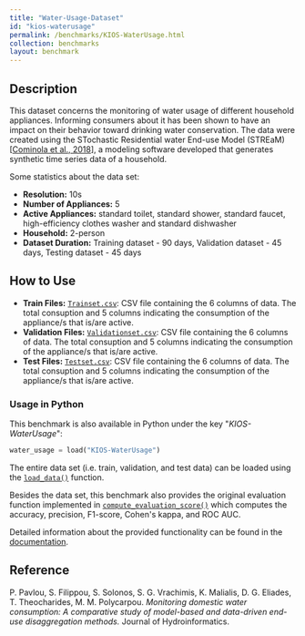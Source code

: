 ```yaml
---
title: "Water-Usage-Dataset"
id: "kios-waterusage"
permalink: /benchmarks/KIOS-WaterUsage.html
collection: benchmarks
layout: benchmark
---
```


## Description

This dataset concerns the monitoring of water usage of different household appliances.
Informing consumers about it has been shown to have an impact on their behavior toward
drinking water conservation.
The data were created using the STochastic Residential water End-use Model
(STREaM) [[Cominola et al., 2018](https://scholarsarchive.byu.edu/iemssconference/2016/Stream-C/46/)],
a modeling software developed that generates synthetic time series data of a household.

Some statistics about the data set:

- **Resolution:** 10s
- **Number of Appliances:** 5
- **Active Appliances:** standard toilet, standard shower, standard faucet,
high-efficiency clothes washer and standard dishwasher
- **Household:** 2-person
- **Dataset Duration:** Training dataset - 90 days, Validation dataset - 45 days,
Testing dataset - 45 days


## How to Use

- **Train Files:**
[`Trainset.csv`](https://raw.githubusercontent.com/KIOS-Research/Water-Usage-Dataset/main/Dataset/Trainset.csv):
CSV file containing the 6 columns of data. The total consuption and 5 columns
indicating the consumption of the appliance/s that is/are active.
- **Validation Files:**
[`Validationset.csv`](https://raw.githubusercontent.com/KIOS-Research/Water-Usage-Dataset/main/Dataset/Validationset.csv):
CSV file containing the 6 columns of data. The total consuption and 5 columns
indicating the consumption of the appliance/s that is/are active.
- **Test Files:**
[`Testset.csv`](https://raw.githubusercontent.com/KIOS-Research/Water-Usage-Dataset/main/Dataset/Testset.csv):
CSV file containing the 6 columns of data. The total consuption and 5 columns
indicating the consumption of the appliance/s that is/are active.

### Usage in Python

This benchmark is also available in Python under the key "*KIOS-WaterUsage*":
```python
water_usage = load("KIOS-WaterUsage")
```

The entire data set (i.e. train, validation, and test data) can be loaded using the
[```load_data()```](https://water-benchmark-hub.readthedocs.io/en/stable/water_benchmark_hub.water_usage.html#water_benchmark_hub.water_usage.water_usage.WaterUsage.load_data)
function.

Besides the data set, this benchmark also provides the original evaluation function implemented in
[```compute_evaluation_score()```](https://water-benchmark-hub.readthedocs.io/en/stable/water_benchmark_hub.water_usage.html#water_benchmark_hub.water_usage.water_usage.WaterUsage.compute_evaluation_score)
which computes the accuracy, precision, F1-score, Cohen's kappa, and ROC AUC.

Detailed information about the provided functionality can be found in the
[documentation](https://water-benchmark-hub.readthedocs.io/en/stable/water_benchmark_hub.water_usage.html).

## Reference

P. Pavlou, S. Filippou, S. Solonos, S. G. Vrachimis, K. Malialis, D. G. Eliades, T. Theocharides,
M. M. Polycarpou. *Monitoring domestic water consumption: A comparative study of model-based and
data-driven end-use disaggregation methods.* Journal of Hydroinformatics.